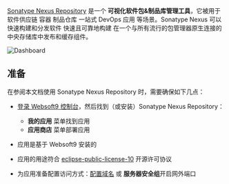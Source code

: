 [Sonatype Nexus Repository](https://www.sonatype.com/products/sonatype-nexus-repository) 是一个 **可视化软件包&制品库管理工具**，它被用于 软件供应链 容器 制品仓库 一站式 DevOps 应用  等场景。Sonatype Nexus 可以快速构建和分发软件 快速且可靠地构建 在一个与所有流行的包管理器原生连接的中央存储库中发布和缓存组件。


![Dashboard](https://libs.websoft9.com/Websoft9/DocsPicture/zh/nexus/nexus-gui-websoft9.webp)


## 准备

在参阅本文档使用 Sonatype Nexus Repository 时，需要确保如下几点：

- [登录 Websoft9 控制台](./login-console)，然后找到（或安装）Sonatype Nexus Repository：
  - **我的应用** 菜单找到应用 
  - **应用商店** 菜单部署应用

- 应用是基于 Websoft9 安装的


- 应用的用途符合 [eclipse-public-license-10](https://opensource.org/license/epl-1-0/) 开源许可协议


- 为应用准备配置访问方式：[配置域名](./domain-set) 或 **服务器安全组**开启网外端口